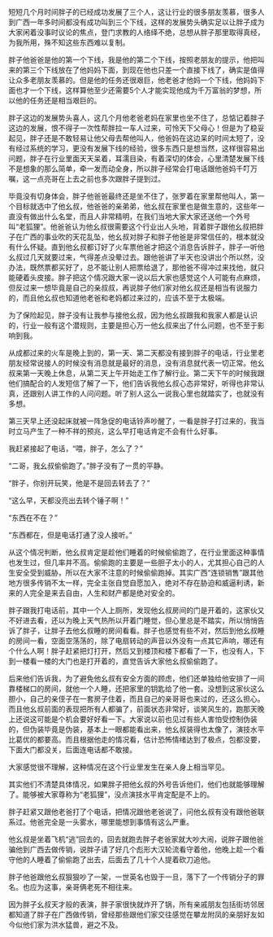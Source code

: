 短短几个月时间胖子的已经成功发展了三个人，这让行业的很多朋友羡慕，很多人到广西一年多时间都没有成功叫到三个下线，这样的发展势头确实足以让胖子成为大家闲着没事时议论的焦点，登门求教的人络绎不绝，总想从胖子那里取得真经，为我所用，殊不知这些东西难以复制。

胖子他爸爸是他的第一个下线，我是他的第二个下线，按照老朋友的提示，他把叫来的第三个下线放在了他妈妈下面，到现在他也只差一个直接下线了，确实是值得让众多老朋友羡慕的。但是他的任务还很艰巨，他老爸才他妈一个下线，他妈妈下面也才一个下线，这样算他至少还需要5个人才能实现他成为千万富翁的梦想，所以他的任务还是相当艰巨的。

胖子这边的发展势头喜人，这几个月他老爸老妈在家里也坐不住了，总惦记着胖子这边的发展，恨不得子一次性帮胖拉一车人过来，可怜天下父母心！但是为了稳妥起见，胖子还是不敢轻易让他父母去帮他叫人，他爸妈在这边呆的时间太短了，没有经过系统的学习，更没有发展下线的经验，很多东西只是想当然，这样很容易出问题，胖子在行业里面天天呆着，耳濡目染，有着深切的体会，心里清楚发展下线不是想象的那么简单，牵一发而动全身，所以胖子经常会打电话跟他爸妈千叮万嘱，这一点亮哥在上去之前也多次跟胖子提到过。

毕竟没有切身体会，胖子他爸爸最终还是坐不住了，张罗着在家里帮他叫人，第一个目标就选中了他幺叔，他爸爸的亲弟弟，他幺叔在家里也是做生意的，这些年一直没有做出什么名堂，而且人非常精明，在我们当地大家大家还送他一个外号叫“老狐狸”。他爸爸认为他幺叔很需要这个行业出人头地，背着胖子跟他幺叔把胖子在广西的事业吹的天花乱坠，他幺叔对胖子和胖子他爸是非常信任的，根本就没有什么怀疑。直到他幺叔都订好了火车票他爸才把这个消息告诉胖子，胖子一听他幺叔过几天就要过来，气得差点没晕过去。跟他爸讲了半天也没讲出个所以然，没办法，既然票都买好了，总不能让别人把票给退了，那他爸不得冲过来找他，就只能硬着头皮接。胖子把这个情况跟大家一说以后大家也感觉这个人可能有点麻烦，但反过来一想毕竟是自己的亲叔叔，再说胖子他们家对他幺叔还是相当有说服力的，而且他幺叔也知道他老爸和老妈都过来过的，应该不至于太极端。

为了保险起见，胖子没有让我参与接他幺叔，因为他幺叔跟我和我家人都是认识的，行业一般有这个潜规则，主要是担心万一他幺叔来出了什么问题，也不至于影响到我。

从成都过来的火车是晚上到的，第一天、第二天都没有接到胖子的电话，行业里老朋友经常说接人的时候没有消息就是最好的消息，没有消息就代表一切正常。他幺叔来第一天晚上休息，从第二天上午开始走工作了解行业。第二天下午的时候我跟他们搞配合的人发短信了解了一下，他们告诉我他幺叔心态非常好，听得也非常认真，还跟别人讲工作的人问问题。听了别人这么一说我心里也就踏实了，也就没有多想。

第三天早上还没起床就被一阵急促的电话铃声吵醒了，一看是胖子打过来的，我当时立马产生了一种不祥的预兆，这么早打电话肯定不会有什么好事。

我赶紧接起了电话，“喂，胖子，怎么了？”

“二哥，我幺叔偷偷跑了。”胖子没有了一贯的平静。

“胖子，你别开玩笑，他是不是回去转去了？”

“这么早，天都没亮出去转个锤子啊！”

“东西在不在？”

“东西都在，但是电话打通了没人接听。”

从这个情况判断，他幺叔肯定是趁他们睡着的时候偷偷跑了，在行业里面这种事情也发生过，但几率并不高。偷偷跑的主要是一些胆子太小的人，尤其担心自己的人生安全受到威胁，所以在大家不注意的时候偷偷跑掉。其实广西“连锁销售”跟其他地方很多传销不太一样，完全主张自觉自愿加入，绝对不存在胁迫和威逼利诱，新来的人完全是来去自由，人生和财产都是绝对安全的。

胖子跟我打电话前，其中一个人上厕所，发现他幺叔房间的门是开着的，这家伙又不好进去看，还以为晚上天气热所以开着门睡觉，但心里总是不踏实，所以悄悄告诉了胖子，让胖子去他幺叔睡的房间看看。胖子也感觉有些不对，然后到他幺叔睡的房间一看，空面空荡荡的，除了电扇转动的声音以外没有一点其它声响，哪还有个什么人啊！胖子赶紧把灯打开，然后又到楼顶和楼下都看了一下，也没有人，下到一楼看一楼的大门也是打开着的，直觉告诉大家他幺叔偷偷跑了。

后来他们告诉我，为了避免他幺叔有安全方面的顾虑，他们还单独给他安排了一间靠楼梯口的房间，就他一个人睡，还把家里的钥匙给了他一套。没想到这家伙这么胆小，自己的亲侄子在一套房子住着，而且自己的亲哥哥也来过的，还这么担心。而且他幺叔前面的表现把所有人都骗了，前面状态非常好，谈笑风生的，跑那天晚上还说这可能是个机会要好好看一下。大家说以前也见过有些人害怕受控制伪装的，但伪装毕竟是伪装，基本上一眼都能看出来，他幺叔装得也太像了，演技水平比葛优的都要高。而且根据他走的情况看，估计恐怖情绪达到了极点，包都没要，下面大门都没关，后面连电话都不敢接。

大家感觉很不理解，这种情况在这个行业里发生在亲人身上相当罕见。

其实他们不清楚具体情况，如果胖子把他幺叔的外号告诉他们，他们也就能够理解了。能够被大家尊称为“老狐狸”，没点演技水平肯定配是不上的。

胖子赶紧又跟他老爸打了个电话，把情况跟他老爸说了，问他幺叔有没有跟他爸联系过。他爸完全是一头雾水，哪里能想到事情有这么严重。

他幺叔是坐着飞机“逃”回去的，回去就跑去胖子老爸家就大吵大闹，说胖子跟他爸骗他到广西去做传销，说胖子请了好几个彪形大汉轮流看守着他，他晚上趁一个看守他的人睡着了偷偷跑了出去，后面去了几十个人提着砍刀追他。

胖子他爸跟他幺叔狠狠吵了一架，一世英名也毁于一旦，落下了一个传销分子的罪名。也应为这事，亲哥俩老死不相往来。

因为胖子幺叔天才般的表演，胖子家很快就炸开了锅，所有亲戚朋友包括街坊邻居都知道了胖子在广西做传销，曾经那些跟他们家交往感觉在攀龙附凤的亲朋好友如今似他们家为洪水猛兽，避之不及。
